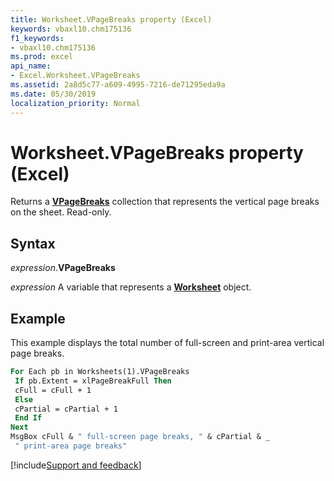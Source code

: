 ```yaml
---
title: Worksheet.VPageBreaks property (Excel)
keywords: vbaxl10.chm175136
f1_keywords:
- vbaxl10.chm175136
ms.prod: excel
api_name:
- Excel.Worksheet.VPageBreaks
ms.assetid: 2a8d5c77-a609-4995-7216-de71295eda9a
ms.date: 05/30/2019
localization_priority: Normal
---
```



# Worksheet.VPageBreaks property (Excel)

Returns a **[VPageBreaks](excel.vpagebreaks.md)** collection that represents the vertical page breaks on the sheet. Read-only.


## Syntax

_expression_.**VPageBreaks**

_expression_ A variable that represents a **[Worksheet](Excel.Worksheet.md)** object.


## Example

This example displays the total number of full-screen and print-area vertical page breaks.

```vb
For Each pb in Worksheets(1).VPageBreaks 
 If pb.Extent = xlPageBreakFull Then 
 cFull = cFull + 1 
 Else 
 cPartial = cPartial + 1 
 End If 
Next 
MsgBox cFull & " full-screen page breaks, " & cPartial & _ 
 " print-area page breaks"
```




[!include[Support and feedback](~/includes/feedback-boilerplate.md)]